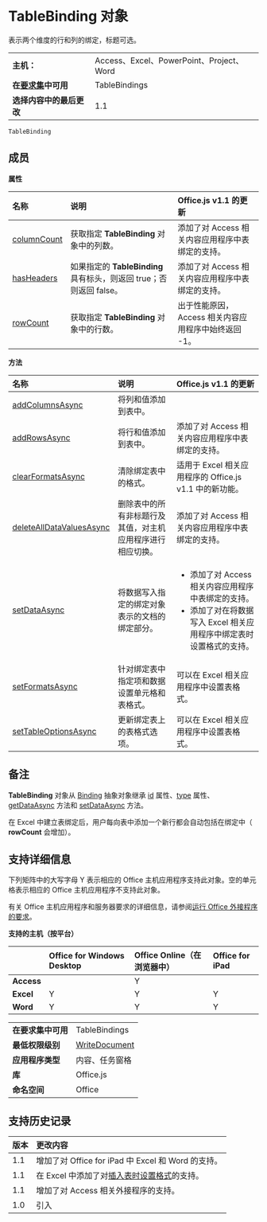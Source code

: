 
# TableBinding 对象
表示两个维度的行和列的绑定，标题可选。

|||
|:-----|:-----|
|**主机：**|Access、Excel、PowerPoint、Project、Word|
|**在[要求集](../../docs/overview/specify-office-hosts-and-api-requirements.md)中可用**|TableBindings|
|**选择内容中的最后更改**|1.1|

```
TableBinding
```


## 成员


**属性**


|**名称**|**说明**|**Office.js v1.1 的更新**|
|:-----|:-----|:-----|
|[columnCount](../../reference/shared/binding.tablebinding.columncount.md)|获取指定  **TableBinding** 对象中的列数。|添加了对 Access 相关内容应用程序中表绑定的支持。|
|[hasHeaders](../../reference/shared/binding.tablebinding.hasheaders.md)|如果指定的  **TableBinding** 具有标头，则返回 true；否则返回 false。|添加了对 Access 相关内容应用程序中表绑定的支持。|
|[rowCount](../../reference/shared/binding.tablebinding.rowcount.md)|获取指定  **TableBinding** 对象中的行数。|出于性能原因，Access 相关内容应用程序中始终返回 -1。|

**方法**


|**名称**|**说明**|**Office.js v1.1 的更新**|
|:-----|:-----|:-----|
|[addColumnsAsync](../../reference/shared/binding.tablebinding.addcolumnsasync.md)|将列和值添加到表中。||
|[addRowsAsync](../../reference/shared/binding.tablebinding.addrowsasync.md)|将行和值添加到表中。|添加了对 Access 相关内容应用程序中表绑定的支持。|
|[clearFormatsAsync](../../reference/shared/binding.tablebinding.clearformatsasync.md)|清除绑定表中的格式。|适用于 Excel 相关应用程序的 Office.js v1.1 中的新功能。|
|[deleteAllDataValuesAsync](../../reference/shared/binding.tablebinding.deletealldatavaluesasync.md)|删除表中的所有非标题行及其值，对主机应用程序进行相应切换。|添加了对 Access 相关内容应用程序中表绑定的支持。|
|[setDataAsync](../../reference/shared/binding.setdataasync.md)|将数据写入指定的绑定对象表示的文档的绑定部分。|<ul><li>添加了对 Access 相关内容应用程序中表绑定的支持。</li><li>添加了对在将数据写入 Excel 相关应用程序中绑定表时设置格式的支持。</li></ul>|
|[setFormatsAsync](../../reference/shared/binding.tablebinding.setformatsasync.md)|针对绑定表中指定项和数据设置单元格和表格式。|可以在 Excel 相关应用程序中设置表格式。|
|[setTableOptionsAsync](../../reference/shared/binding.tablebinding.settableoptionsasync.md)|更新绑定表上的表格式选项。|可以在 Excel 相关应用程序中设置表格式。|

## 备注

**TableBinding** 对象从 [Binding](../../reference/shared/binding.id.md) 抽象对象继承 [id](../../reference/shared/binding.type.md) 属性、[type](../../reference/shared/binding.getdataasync.md) 属性、[getDataAsync](../../reference/shared/binding.setdataasync.md) 方法和 [setDataAsync](../../reference/shared/binding.md) 方法。

在 Excel 中建立表绑定后，用户每向表中添加一个新行都会自动包括在绑定中（ **rowCount** 会增加）。


## 支持详细信息


下列矩阵中的大写字母 Y 表示相应的 Office 主机应用程序支持此对象。空的单元格表示相应的 Office 主机应用程序不支持此对象。

有关 Office 主机应用程序和服务器要求的详细信息，请参阅[运行 Office 外接程序的要求](../../docs/overview/requirements-for-running-office-add-ins.md)。


**支持的主机（按平台）**


||**Office for Windows Desktop**|**Office Online（在浏览器中）**|**Office for iPad**|
|:-----|:-----|:-----|:-----|
|**Access**||Y||
|**Excel**|Y|Y|Y|
|**Word**|Y|Y|Y|

|||
|:-----|:-----|
|**在要求集中可用**|TableBindings|
|**最低权限级别**|[WriteDocument](../../docs/develop/requesting-permissions-for-api-use-in-content-and-task-pane-add-ins.md)|
|**应用程序类型**|内容、任务窗格|
|**库**|Office.js|
|**命名空间**|Office|

## 支持历史记录




|**版本**|**更改内容**|
|:-----|:-----|
|1.1|增加了对 Office for iPad 中 Excel 和 Word 的支持。|
|1.1|在 Excel 中添加了对[插入表时设置格式](../../docs/excel/format-tables-in-add-ins-for-excel.md)的支持。|
|1.1|增加了对 Access 相关外接程序的支持。|
|1.0|引入|
